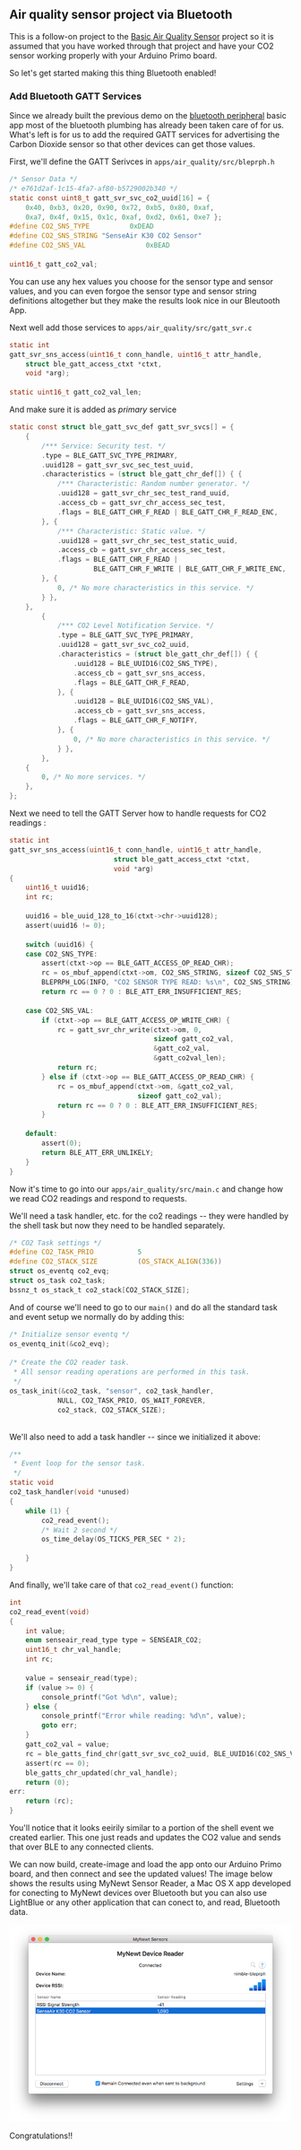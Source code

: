 ## Air quality sensor project via Bluetooth

This is a follow-on project to the [Basic Air Quality Sensor](air_quality_esnsor.md) project so it is
assumed that you have worked through that project and have your CO2 sensor working properly with
your Arduino Primo board. 

So let's get started making this thing Bluetooth enabled!

### Add Bluetooth GATT Services

Since we already built the previous demo on the [bluetooth peripheral](bleprph/bleprph-app.md) basic
app most of the bluetooth plumbing has already been taken care of for us. What's left is for us
to add the required GATT services for advertising the Carbon Dioxide sensor so that
other devices can get those values.

First, we'll define the GATT Serivces in `apps/air_quality/src/bleprph.h`

```c
/* Sensor Data */
/* e761d2af-1c15-4fa7-af80-b5729002b340 */
static const uint8_t gatt_svr_svc_co2_uuid[16] = {
    0x40, 0xb3, 0x20, 0x90, 0x72, 0xb5, 0x80, 0xaf,
    0xa7, 0x4f, 0x15, 0x1c, 0xaf, 0xd2, 0x61, 0xe7 };
#define CO2_SNS_TYPE          0xDEAD
#define CO2_SNS_STRING "SenseAir K30 CO2 Sensor"
#define CO2_SNS_VAL               0xBEAD

uint16_t gatt_co2_val; 
```

You can use any hex values you choose for the sensor type and sensor values, and you can 
even forgoe the sensor type and sensor string definitions altogether but they make
the results look nice in our Bleutooth App.

Next well add those services to `apps/air_quality/src/gatt_svr.c`

```c
static int
gatt_svr_sns_access(uint16_t conn_handle, uint16_t attr_handle,
    struct ble_gatt_access_ctxt *ctxt,
    void *arg);
    
static uint16_t gatt_co2_val_len;

```

And make sure it is added as *primary* service

```c
static const struct ble_gatt_svc_def gatt_svr_svcs[] = {
    {
        /*** Service: Security test. */
        .type = BLE_GATT_SVC_TYPE_PRIMARY,
        .uuid128 = gatt_svr_svc_sec_test_uuid,
        .characteristics = (struct ble_gatt_chr_def[]) { {
            /*** Characteristic: Random number generator. */
            .uuid128 = gatt_svr_chr_sec_test_rand_uuid,
            .access_cb = gatt_svr_chr_access_sec_test,
            .flags = BLE_GATT_CHR_F_READ | BLE_GATT_CHR_F_READ_ENC,
        }, {
            /*** Characteristic: Static value. */
            .uuid128 = gatt_svr_chr_sec_test_static_uuid,
            .access_cb = gatt_svr_chr_access_sec_test,
            .flags = BLE_GATT_CHR_F_READ |
                     BLE_GATT_CHR_F_WRITE | BLE_GATT_CHR_F_WRITE_ENC,
        }, {
            0, /* No more characteristics in this service. */
        } },
    },
        {
            /*** CO2 Level Notification Service. */
            .type = BLE_GATT_SVC_TYPE_PRIMARY,
            .uuid128 = gatt_svr_svc_co2_uuid,
            .characteristics = (struct ble_gatt_chr_def[]) { {
                .uuid128 = BLE_UUID16(CO2_SNS_TYPE),
                .access_cb = gatt_svr_sns_access,
                .flags = BLE_GATT_CHR_F_READ,
            }, {
                .uuid128 = BLE_UUID16(CO2_SNS_VAL),
                .access_cb = gatt_svr_sns_access,
                .flags = BLE_GATT_CHR_F_NOTIFY,
            }, {
                0, /* No more characteristics in this service. */
            } },
        },
    {
        0, /* No more services. */
    },
};
```

Next we need to tell the GATT Server how to handle requests for CO2 readings :

```c
static int
gatt_svr_sns_access(uint16_t conn_handle, uint16_t attr_handle,
                          struct ble_gatt_access_ctxt *ctxt,
                          void *arg)
{
    uint16_t uuid16;
    int rc;

    uuid16 = ble_uuid_128_to_16(ctxt->chr->uuid128);
    assert(uuid16 != 0);

    switch (uuid16) {
    case CO2_SNS_TYPE:
        assert(ctxt->op == BLE_GATT_ACCESS_OP_READ_CHR);
        rc = os_mbuf_append(ctxt->om, CO2_SNS_STRING, sizeof CO2_SNS_STRING);
        BLEPRPH_LOG(INFO, "CO2 SENSOR TYPE READ: %s\n", CO2_SNS_STRING);
        return rc == 0 ? 0 : BLE_ATT_ERR_INSUFFICIENT_RES;
    
    case CO2_SNS_VAL:
        if (ctxt->op == BLE_GATT_ACCESS_OP_WRITE_CHR) {
            rc = gatt_svr_chr_write(ctxt->om, 0,
                                    sizeof gatt_co2_val,
                                    &gatt_co2_val,
                                    &gatt_co2val_len);
            return rc;
        } else if (ctxt->op == BLE_GATT_ACCESS_OP_READ_CHR) {
            rc = os_mbuf_append(ctxt->om, &gatt_co2_val,
                                sizeof gatt_co2_val);
            return rc == 0 ? 0 : BLE_ATT_ERR_INSUFFICIENT_RES;
        }
    
    default:
        assert(0);
        return BLE_ATT_ERR_UNLIKELY;
    }                              
}
```

Now it's time to go into our `apps/air_quality/src/main.c` and change how we read CO2 readings and 
respond to requests. 

We'll need a task handler, etc. for the co2 readings -- they were handled by the shell task but 
now they need to be handled separately.

```c
/* CO2 Task settings */
#define CO2_TASK_PRIO           5
#define CO2_STACK_SIZE          (OS_STACK_ALIGN(336))
struct os_eventq co2_evq;
struct os_task co2_task;
bssnz_t os_stack_t co2_stack[CO2_STACK_SIZE];
```

And of course we'll need to go to our `main()` and do all the standard task and event setup we
normally do by adding this:

```c
/* Initialize sensor eventq */
os_eventq_init(&co2_evq);

/* Create the CO2 reader task.  
 * All sensor reading operations are performed in this task.
 */
os_task_init(&co2_task, "sensor", co2_task_handler,
            NULL, CO2_TASK_PRIO, OS_WAIT_FOREVER,
            co2_stack, CO2_STACK_SIZE);
            
```

We'll also need to add a task handler -- since we initialized it above:

```c
/**
 * Event loop for the sensor task.
 */
static void
co2_task_handler(void *unused)
{    
    while (1) {
        co2_read_event();
        /* Wait 2 second */
        os_time_delay(OS_TICKS_PER_SEC * 2);

    }
}
```

And finally, we'll take care of that `co2_read_event()` function:

```c
int
co2_read_event(void)
{
    int value;
    enum senseair_read_type type = SENSEAIR_CO2;
    uint16_t chr_val_handle;
    int rc;

    value = senseair_read(type);
    if (value >= 0) {
        console_printf("Got %d\n", value);
    } else {
        console_printf("Error while reading: %d\n", value);
        goto err;
    }
    gatt_co2_val = value;
    rc = ble_gatts_find_chr(gatt_svr_svc_co2_uuid, BLE_UUID16(CO2_SNS_VAL), NULL, &chr_val_handle);
    assert(rc == 0);
    ble_gatts_chr_updated(chr_val_handle);
    return (0);
err:
    return (rc);
}
```

You'll notice that it looks eeirily similar to a portion of the shell event we created 
earlier. This one just reads and updates the CO2 value and sends that over BLE to any
connected clients. 

We can now build, create-image and load the app onto our Arduino Primo board, and then 
connect and see the updated values! The image below shows the results using MyNewt Sensor Reader,
a Mac OS X app developed for conecting to MyNewt devices over Bluetooth but you can also use LightBlue
or any other application that can conect to, and read, Bluetooth data.

![MyNewt Sensor Reader](pics/MyNewtSensorReader.jpg)

Congratulations!!


